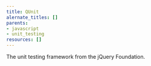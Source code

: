 ```yaml
---
title: QUnit
alernate_titles: []
parents:
- javascript
- unit_testing
resources: []
---
```


The unit testing framework from the jQuery Foundation.
